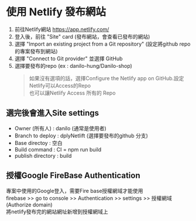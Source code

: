 # 使用 Netlify 發布網站
1. 前往Netlify網站 https://app.netlify.com/
2. 登入後，前往 "Site" card (發布網站，會查看已發布的網站)
3. 選擇 "Import an existing project from a Git repository" (設定將github repo的專案發布到網站)
4. 選擇 "Connect to Git provider" 並選擇 GitHub
5. 選擇要發布的repo (ex : danilo-hung/Danilo-shop)
   >如果沒有選項的話，選擇Configure the Netlify app on GitHub.設定Netlify可以Access的Repo <br>
   >也可以讓Netlify Access 所有的 Repo

## 選完後會進入Site settings
+ Owner (所有人) : danilo (通常是使用者)
+ Branch to deploy : dplyNetlift (選擇要發布的github 分支)
+ Base directoy : 空白
+ Build command : CI = npm run build
+ publish directory : build

## 授權Google FireBase Authentication 
專案中使用的Google登入，需要Fire base授權網域才能使用 <br>
firebase >> go to console >> Authentication >> settings >> 授權網域 (Authorize domain) <br>
將netlify發布完的網站網址新增到授權網域上

